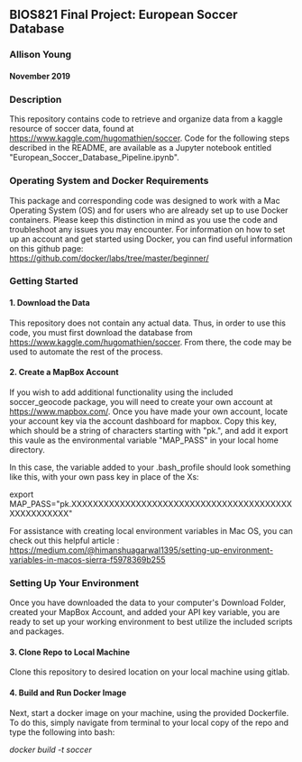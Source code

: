 ## BIOS821 Final Project: European Soccer Database
### Allison Young
#### November 2019

### Description

This repository contains code to retrieve and organize data from a kaggle resource of soccer data, 
found at https://www.kaggle.com/hugomathien/soccer. Code for the following steps described in the README, are available as a Jupyter notebook entitled "European_Soccer_Database_Pipeline.ipynb".

### Operating System and Docker Requirements

This package and corresponding code was designed to work with a Mac Operating System (OS) and for users who are already set up to use Docker containers. Please keep this distinction in mind as you use the code and troubleshoot any issues you may encounter. For information on how to set up an account and get started using Docker, you can find useful information on this github page:  
https://github.com/docker/labs/tree/master/beginner/

### Getting Started

#### 1. Download the Data
This repository does not contain any actual data. Thus, in order to use this code, you must first download the database
from https://www.kaggle.com/hugomathien/soccer. From there, the code may be used to automate the rest of the process.

#### 2. Create a MapBox Account
If you wish to add additional functionality using the included soccer_geocode package, you will need to create your own account at https://www.mapbox.com/. Once you have made your own account, locate your account key via the account dashboard for mapbox. Copy this key, which should be a string of characters starting with "pk.", and add it export this vaule as the environmental variable "MAP_PASS" in your local home directory.

In this case, the variable added to your .bash_profile should look something like this, with your own pass key in place of the Xs:

export MAP_PASS="pk.XXXXXXXXXXXXXXXXXXXXXXXXXXXXXXXXXXXXXXXXXXXXXXXXXXXX"

For assistance with creating local environment variables in Mac OS, you can check out this helpful article : https://medium.com/@himanshuagarwal1395/setting-up-environment-variables-in-macos-sierra-f5978369b255

### Setting Up Your Environment

Once you have downloaded the data to your computer's Download Folder, created your MapBox Account, and added your API key variable, you are ready to set up your working environment to best utilize the included scripts and packages. 

#### 3. Clone Repo to Local Machine
Clone this repository to desired location on your local machine using gitlab.

#### 4. Build and Run Docker Image
Next, start a docker image on your machine, using the provided Dockerfile. To do this, simply navigate from terminal to your local copy of the repo and type the following into bash:

*docker build -t soccer*


